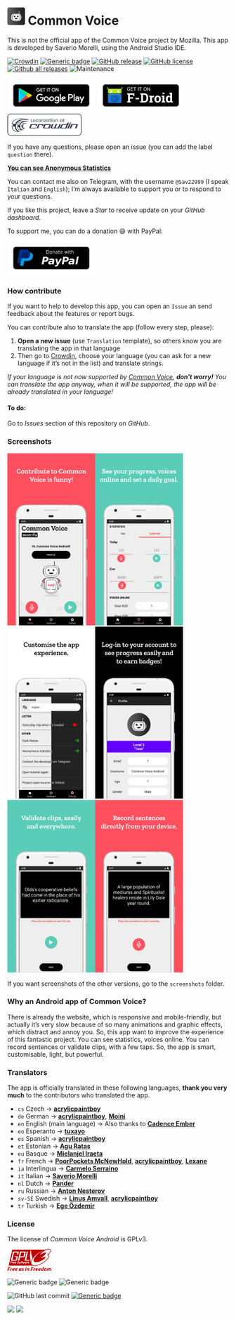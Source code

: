 

#  <img src="images/icon.png" width="40px" alt=""></img> Common Voice 

This is not the official app of the Common Voice project by Mozilla. This app is developed by Saverio Morelli, using the Android Studio IDE.

[![Crowdin](https://badges.crowdin.net/common-voice-android/localized.svg)](https://crowdin.com/project/common-voice-android) [![Generic badge](https://img.shields.io/badge/translations%20number-14-green.svg)](https://crowdin.com/project/common-voice-android) [![GitHub release](https://img.shields.io/github/release/Sav22999/common-voice-android.svg)](https://github.com/Sav22999/common-voice-android/releases/) [![GitHub license](https://img.shields.io/github/license/Sav22999/common-voice-android.svg)](https://github.com/Sav22999/common-voice-android/blob/master/LICENSE) [![Github all releases](https://img.shields.io/github/downloads/Sav22999/common-voice-android/total.svg)](https://GitHub.com/Sav22999/common-voice-android/releases/) ![Maintenance](https://img.shields.io/badge/Maintained%3F-yes-green.svg)

[<img src="images/googlePlayBadge.png" width="200px"></img>](https://play.google.com/store/apps/details?id=org.commonvoice.saverio) [<img src="images/fDroidBadge.png" width="200px"></img>](https://f-droid.org/it/packages/org.commonvoice.saverio)  [<img src="images/crowdinBadge.png" height="50px"></img>](https://crowdin.com/project/common-voice-android)

If you have any questions, please open an issue (you can add the label `question` there).

[**You can see Anonymous Statistics**](https://www.saveriomorelli.com/app/common-voice-android/statistics/)

You can contact me also on Telegram, with the username `@Sav22999` (I speak `Italian` and `English`); I’m always available to support you or to respond to your questions.

If you like this project, leave a *Star* to receive update on your *GitHub dashboard*.

To support me, you can do a donation :smile: with PayPal:

[<img src="images/donatePayPal.png" width="200px"></img>](https://www.paypal.me/saveriomorelli)

### How contribute

If you want to help to develop this app, you can open an `Issue` an send feedback about the features or report bugs.

You can contribute also to translate the app (follow every step, please):

1. **Open a new issue** (use `Translation` template), so others know you are translating the app in that language
1. Then go to [Crowdin](https://crowdin.com/project/common-voice-android), choose your language (you can ask for a new language if it’s not in the list) and translate strings.

_If your language is not now supported by [Common Voice](https://voice.mozilla.org/it), **don't worry!** You can translate the app anyway, when it will be supported, the app will be already translated in your language!_

#### To do:

Go to *Issues* section of this repository on *GitHub*.

### Screenshots

<img src="fastlane/metadata/android/en-US/images/phoneScreenshots/1.png" width="200px"></img><img src="fastlane/metadata/android/en-US/images/phoneScreenshots/2.png" width="200px"></img><img src="fastlane/metadata/android/en-US/images/phoneScreenshots/3.png" width="200px"></img><img src="fastlane/metadata/android/en-US/images/phoneScreenshots/4.png" width="200px"></img><img src="fastlane/metadata/android/en-US/images/phoneScreenshots/5.png" width="200px"></img><img src="fastlane/metadata/android/en-US/images/phoneScreenshots/6.png" width="200px"></img>

If you want screenshots of the other versions, go to the `screenshots` folder.

### Why an Android app of Common Voice?

There is already the website, which is responsive and mobile-friendly, but actually it’s very slow because of so many animations and graphic effects, which distract and annoy you. So, this app want to improve the experience of this fantastic project. You can see statistics, voices online. You can record sentences or validate clips, with a few taps. So, the app is smart, customisable, light, but powerful.

### Translators

The app is officially translated in these following languages, **thank you very much** to the contributors who translated the app.

- `cs` Czech -> [**acrylicpaintboy**](https://crowdin.com/profile/acrylicpaintboy)
- `de` German -> [**acrylicpaintboy**](https://crowdin.com/profile/acrylicpaintboy), [**Moini**](https://github.com/Moini)
- `en` English (main language) -> Also thanks to [**Cadence Ember**](https://github.com/cloudrac3r)
- `eo` Esperanto -> [**tuxayo**](https://github.com/tuxayo)
- `es` Spanish -> [**acrylicpaintboy**](https://crowdin.com/profile/acrylicpaintboy)
- `et` Estonian -> [**Agu Ratas**](https://crowdin.com/profile/aguratas)
- `eu` Basque -> **[Mielanjel Iraeta](https://crowdin.com/profile/pospolos)**
- `fr` French -> **[PoorPockets McNewHold](https://crowdin.com/profile/IfiwFR)**, [**acrylicpaintboy**](https://crowdin.com/profile/acrylicpaintboy), [**Lexane**](https://github.com/exilexi)
- `ia` Interlingua -> **[Carmelo Serraino](https://crowdin.com/profile/Melo46)**
- `it` Italian -> **[Saverio Morelli](https://github.com/Sav22999)**
- `nl` Dutch -> [**Pander**](https://github.com/PanderMusubi)
- `ru` Russian -> **[Anton Nesterov](https://github.com/komachi)**
- `sv-SE` Swedish -> **[Linus Amvall](https://github.com/klasrocket)**, [**acrylicpaintboy**](https://crowdin.com/profile/acrylicpaintboy)
- `tr` Turkish -> [**Ege Özdemir**](https://crowdin.com/profile/ValentinMoon)

### License

The license of *Common Voice Android* is GPLv3.

<img src="images/gpl.png" width="100px"></img>



![Generic badge](https://img.shields.io/badge/built%20in-Android%20Studio-green.svg) ![Generic badge](https://img.shields.io/badge/developed%20in-Kotlin-blue.svg)

![GitHub last commit](https://img.shields.io/github/last-commit/Sav22999/common-voice-android) [![Generic badge](https://img.shields.io/badge/developed%20by-Sav22999-lightgrey.svg)](https://saveriomorelli.com)

[<img src="https://www.saveriomorelli.com/images/badges/a-project-of.png" width="200px"></img>](https://saveriomorelli.com) [<img src="https://www.saveriomorelli.com/images/badges/realised-by.png" width="200px"></img>](https://saveriomorelli.com)